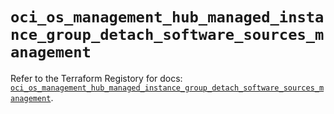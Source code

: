 # `oci_os_management_hub_managed_instance_group_detach_software_sources_management`

Refer to the Terraform Registory for docs: [`oci_os_management_hub_managed_instance_group_detach_software_sources_management`](https://registry.terraform.io/providers/oracle/oci/6.18.0/docs/resources/os_management_hub_managed_instance_group_detach_software_sources_management).
